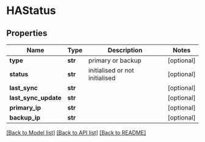 # HAStatus

## Properties
Name | Type | Description | Notes
------------ | ------------- | ------------- | -------------
**type** | **str** | primary or backup | [optional] 
**status** | **str** | initialised or not initialised | [optional] 
**last_sync** | **str** |  | [optional] 
**last_sync_update** | **str** |  | [optional] 
**primary_ip** | **str** |  | [optional] 
**backup_ip** | **str** |  | [optional] 

[[Back to Model list]](../README.md#documentation-for-models) [[Back to API list]](../README.md#documentation-for-api-endpoints) [[Back to README]](../README.md)


